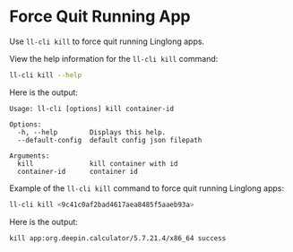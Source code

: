 # Force Quit Running App

Use `ll-cli kill` to force quit running Linglong apps.

View the help information for the `ll-cli kill` command:

```bash
ll-cli kill --help
```

Here is the output:

```text
Usage: ll-cli [options] kill container-id

Options:
  -h, --help        Displays this help.
  --default-config  default config json filepath

Arguments:
  kill              kill container with id
  container-id      container id
```

Example of the `ll-cli kill` command to force quit running Linglong apps:

```bash
ll-cli kill <9c41c0af2bad4617aea8485f5aaeb93a>
```

Here is the output:

```text
kill app:org.deepin.calculator/5.7.21.4/x86_64 success
```
